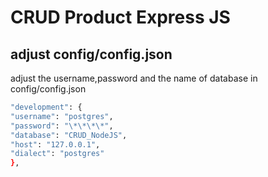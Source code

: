 # CRUD Product Express JS

## adjust config/config.json

adjust the username,password and the name of database in config/config.json

```bash
"development": {
"username": "postgres",
"password": "\*\*\*\*",
"database": "CRUD_NodeJS",
"host": "127.0.0.1",
"dialect": "postgres"
},
```
